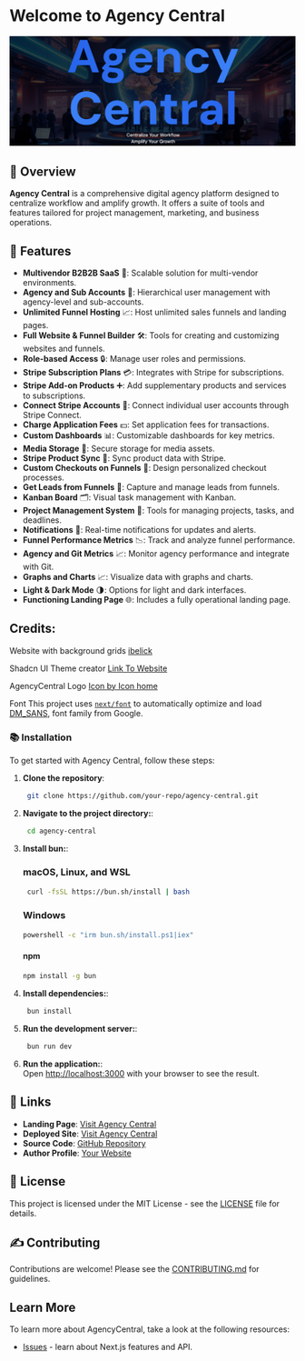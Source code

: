 # Welcome to Agency Central

![Agency Central](/public/assets/banner-image.jpg)

## 📜 Overview

**Agency Central** is a comprehensive digital agency platform designed to centralize workflow and amplify growth. It offers a suite of tools and features tailored for project management, marketing, and business operations.




## 🚀 Features

- **Multivendor B2B2B SaaS** 🏢: Scalable solution for multi-vendor environments.
- **Agency and Sub Accounts** 👥: Hierarchical user management with agency-level and sub-accounts.
- **Unlimited Funnel Hosting** 📈: Host unlimited sales funnels and landing pages.
- **Full Website & Funnel Builder** 🛠️: Tools for creating and customizing websites and funnels.
- **Role-based Access** 🔒: Manage user roles and permissions.
- **Stripe Subscription Plans** 💳: Integrates with Stripe for subscriptions.
- **Stripe Add-on Products** ➕: Add supplementary products and services to subscriptions.
- **Connect Stripe Accounts** 🔗: Connect individual user accounts through Stripe Connect.
- **Charge Application Fees** 💵: Set application fees for transactions.
- **Custom Dashboards** 📊: Customizable dashboards for key metrics.
- **Media Storage** 📁: Secure storage for media assets.
- **Stripe Product Sync** 🔄: Sync product data with Stripe.
- **Custom Checkouts on Funnels** 💼: Design personalized checkout processes.
- **Get Leads from Funnels** 📧: Capture and manage leads from funnels.
- **Kanban Board** 🗂️: Visual task management with Kanban.
- **Project Management System** 📅: Tools for managing projects, tasks, and deadlines.
- **Notifications** 🔔: Real-time notifications for updates and alerts.
- **Funnel Performance Metrics** 📉: Track and analyze funnel performance.
- **Agency and Git Metrics** 📈: Monitor agency performance and integrate with Git.
- **Graphs and Charts** 📈: Visualize data with graphs and charts.
- **Light & Dark Mode** 🌗: Options for light and dark interfaces.
- **Functioning Landing Page** 🌐: Includes a fully operational landing page.


## Credits:

Website with background grids
[ibelick](https://bg.ibelick.com/)

Shadcn UI Theme creator
[Link To Website](https://gradient.page/tools/shadcn-ui-theme-generator)

AgencyCentral Logo
<a href="https://www.freepik.com/icon/mouse-clicker_9131365#fromView=image_search&page=2&position=8&uuid=328f198f-f8bb-4b3a-8305-44fb0c5e005a">Icon by Icon home</a>

Font
This project uses [`next/font`](https://nextjs.org/docs/app/building-your-application/optimizing/fonts) to automatically optimize and load [DM_SANS](https://fonts.google.com/specimen/DM+Sans), font family from Google.


### 📚 Installation

To get started with Agency Central, follow these steps:

1. **Clone the repository**:
   ```bash
    git clone https://github.com/your-repo/agency-central.git
    ```

2. **Navigate to the project directory:**:
   ```bash
    cd agency-central
    ```

3. **Install bun:**:
    ### macOS, Linux, and WSL
   ```bash
    curl -fsSL https://bun.sh/install | bash
    ```
    ### Windows
    ```bash
    powershell -c "irm bun.sh/install.ps1|iex"
    ```
    #### npm
    ```bash
    npm install -g bun
    ```
    
4. **Install dependencies:**:
   ```bash
    bun install
    ```

4. **Run the development server:**:
   ```bash
    bun run dev
    ```
4. **Run the application:**:    
    Open [http://localhost:3000](http://localhost:3000) with your browser to see the result.

## 🔗 Links

- **Landing Page**: [Visit Agency Central](https://kgothatsontsane.github.io/agencycentral-landing-page/)
- **Deployed Site**: [Visit Agency Central](https://your-deployed-site.com)
- **Source Code**: [GitHub Repository](https://github.com/your-repo/agency-central)
- **Author Profile**: [Your Website](https://your-website.com)

## 📜 License

This project is licensed under the MIT License - see the [LICENSE](LICENSE) file for details.

## ✍️ Contributing

Contributions are welcome! Please see the [CONTRIBUTING.md](CONTRIBUTING.md) for guidelines.

## Learn More

To learn more about AgencyCentral, take a look at the following resources:

- [Issues](https://github.com/kgothatsontsane/agencycentral/issues/) - learn about Next.js features and API.
